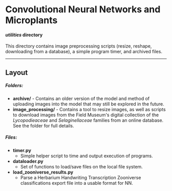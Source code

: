 # Convolutional Neural Networks and Microplants
#### _utilities_ directory

This directory contains image preprocessing scripts (resize, reshape, downloading from a database), a simple program timer, and archived files.

---


## Layout

##### Folders:
- **archive/** - Contains an older version of the model and method of uploading images into the model that may still be explored in the future.
- **image_processing/** - Contains a tool to resize images, as well as scripts to download images from the Field Museum's digital collection of the *Lycopodieaceae* and *Selaginellaceae* families from an online database.  See the folder for full details.

##### Files:
- **timer.py**
  - Simple helper script to time and output execution of programs.
- **dataloader.py**
  - Set of functions to load/save files on the local file system.
- **load_zooniverse_results.py**
  - Parse a Herbarium Handwriting Transcription Zooniverse classifications export file 
    into a usable format for NN.